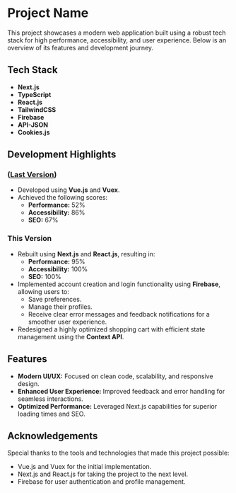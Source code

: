 # Project Name

This project showcases a modern web application built using a robust tech stack for high performance, accessibility, and user experience. Below is an overview of its features and development journey.

## Tech Stack
- **Next.js**
- **TypeScript**
- **React.js**
- **TailwindCSS**
- **Firebase**
- **API-JSON**
- **Cookies.js**

## Development Highlights

### ([Last Version](https://github.com/abdullahelmetwali/BlackWolfECommerce))
- Developed using **Vue.js** and **Vuex**.
- Achieved the following scores:
  - **Performance:** 52%
  - **Accessibility:** 86%
  - **SEO:** 67%

### This Version
- Rebuilt using **Next.js** and **React.js**, resulting in:
  - **Performance:** 95%
  - **Accessibility:** 100%
  - **SEO:** 100%
- Implemented account creation and login functionality using **Firebase**, allowing users to:
  - Save preferences.
  - Manage their profiles.
  - Receive clear error messages and feedback notifications for a smoother user experience.
- Redesigned a highly optimized shopping cart with efficient state management using the **Context API**.

## Features
- **Modern UI/UX:** Focused on clean code, scalability, and responsive design.
- **Enhanced User Experience:** Improved feedback and error handling for seamless interactions.
- **Optimized Performance:** Leveraged Next.js capabilities for superior loading times and SEO.


## Acknowledgements
Special thanks to the tools and technologies that made this project possible:
- Vue.js and Vuex for the initial implementation.
- Next.js and React.js for taking the project to the next level.
- Firebase for user authentication and profile management.

